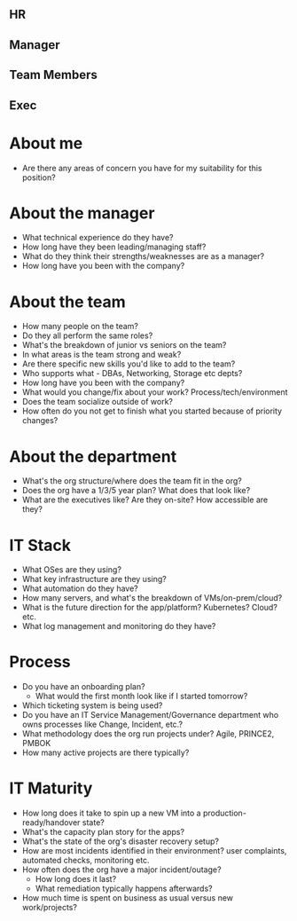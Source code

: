HR
--


Manager
-------



Team Members
------------


Exec
----

# About me
- Are there any areas of concern you have for my suitability for this position?

# About the manager
- What technical experience do they have?
- How long have they been leading/managing staff?
- What do they think their strengths/weaknesses are as a manager?
- How long have you been with the company?

# About the team
- How many people on the team?
- Do they all perform the same roles?
- What's the breakdown of junior vs seniors on the team?
- In what areas is the team strong and weak?
- Are there specific new skills you'd like to add to the team?
- Who supports what - DBAs, Networking, Storage etc depts?
- How long have you been with the company?
- What would you change/fix about your work? Process/tech/environment
- Does the team socialize outside of work?
- How often do you not get to finish what you started because of priority changes?

# About the department
- What's the org structure/where does the team fit in the org?
- Does the org have a 1/3/5 year plan? What does that look like?
- What are the executives like? Are they on-site? How accessible are they?

# IT Stack
- What OSes are they using?
- What key infrastructure are they using?
- What automation do they have?
- How many servers, and what's the breakdown of VMs/on-prem/cloud?
- What is the future direction for the app/platform? Kubernetes? Cloud? etc.
- What log management and monitoring do they have?

# Process
- Do you have an onboarding plan?
  - What would the first month look like if I started tomorrow?
- Which ticketing system is being used?
- Do you have an IT Service Management/Governance department who owns processes like Change, Incident, etc.?
- What methodology does the org run projects under? Agile, PRINCE2, PMBOK
- How many active projects are there typically?

# IT Maturity
- How long does it take to spin up a new VM into a production-ready/handover state?
- What's the capacity plan story for the apps?
- What's the state of the org's disaster recovery setup?
- How are most incidents identified in their environment? user complaints, automated checks, monitoring etc.
- How often does the org have a major incident/outage?
  - How long does it last?
  - What remediation typically happens afterwards?
- How much time is spent on business as usual versus new work/projects?
